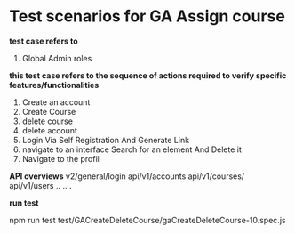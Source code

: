 # Test scenarios for GA Assign course

**test case refers to**

1.  Global Admin roles


**this test case refers to the sequence of actions required to verify  specific features/functionalities** 

1. Create an account
2. Create Course
3. delete course
4. delete account
5. Login Via Self Registration And Generate Link
6. navigate to an interface Search for an element And Delete it 
7. Navigate to the profil

**API overviews** 
v2/general/login
api/v1/accounts 
api/v1/courses/
api/v1/users
..
..
.

**run test** 

npm run test test/GACreateDeleteCourse/gaCreateDeleteCourse-10.spec.js
